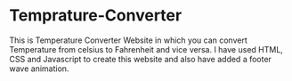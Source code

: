 # Temprature-Converter
This is Temperature Converter Website in which you can convert Temperature from celsius to Fahrenheit and vice versa.
I have used HTML, CSS and Javascript to create this website and also have added a footer wave animation.

